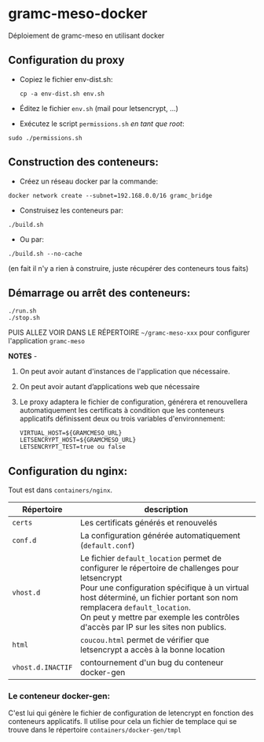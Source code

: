 # gramc-meso-docker
Déploiement de gramc-meso en utilisant docker

Configuration du proxy
-----
- Copiez le fichier env-dist.sh:

  ```
  cp -a env-dist.sh env.sh
  ```

- Éditez le fichier `env.sh` (mail pour letsencrypt, ...)

- Exécutez le script `permissions.sh` *en tant que root*:
```
sudo ./permissions.sh
```


Construction des conteneurs:
-----

- Créez un réseau docker par la commande:
```
docker network create --subnet=192.168.0.0/16 gramc_bridge
```
- Construisez les conteneurs par:
```
./build.sh
```
- Ou par:
```
./build.sh --no-cache
```
(en fait il n'y a rien à construire, juste récupérer des conteneurs tous faits)

Démarrage ou arrêt des conteneurs:
-----

```
./run.sh
./stop.sh
```

PUIS ALLEZ VOIR DANS LE RÉPERTOIRE `~/gramc-meso-xxx` pour configurer l'application `gramc-meso`

**NOTES** - 

1. On peut avoir autant d'instances de l'application que nécessaire. 

2. On peut avoir autant d’applications web que nécessaire

3. Le proxy adaptera le fichier de configuration, générera et renouvellera automatiquement les certificats à condition que les conteneurs applicatifs définissent deux ou trois variables d'environnement:

   ```
   VIRTUAL_HOST=${GRAMCMESO_URL}
   LETSENCRYPT_HOST=${GRAMCMESO_URL}
   LETSENCRYPT_TEST=true ou false
   ```

## Configuration du nginx:

Tout est dans `containers/nginx`.

| Répertoire        | description                                                  |
| ----------------- | ------------------------------------------------------------ |
| `certs`           | Les certificats générés et renouvelés                        |
| `conf.d`          | La configuration générée automatiquement (`default.conf`)    |
| `vhost.d`         | Le fichier `default_location` permet de configurer le répertoire de challenges pour letsencrypt<br />Pour une configuration spécifique à un virtual host déterminé, un fichier portant son nom remplacera `default_location`.<br />On peut y mettre par exemple les contrôles d'accès par IP sur les sites non publics. |
| `html`            | `coucou.html` permet de vérifier que letsencrypt a accès à la bonne location |
| `vhost.d.INACTIF` | contournement d'un bug du conteneur docker-gen               |

### Le conteneur docker-gen:

C'est lui qui génère le fichier de configuration de letencrypt en fonction des conteneurs applicatifs. Il utilise pour cela un fichier de templace qui se trouve dans le répertoire `containers/docker-gen/tmpl`